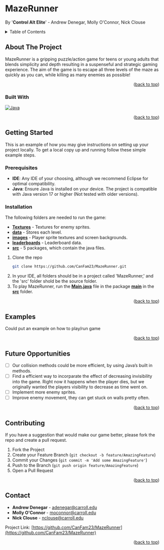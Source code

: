 <a name="readme-top"></a>

# MazeRunner
By '**Control Alt Elite**' - Andrew Denegar, Molly O'Connor, Nick Clouse

<!-- TABLE OF CONTENTS -->
<details>
  <summary>Table of Contents</summary>
  <ol>
    <li>
      <a href="#about-the-project">About The Project</a>
      <ul>
        <li><a href="#built-with">Built With</a></li>
      </ul>
    </li>
    <li>
      <a href="#getting-started">Getting Started</a>
      <ul>
        <li><a href="#prerequisites">Prerequisites</a></li>
        <li><a href="#installation">Installation</a></li>
      </ul>
    </li>
    <li><a href="#usage">Usage</a></li>
    <li><a href="#opportunities">Future Opportunities</a></li>
    <li><a href="#contributing">Contributing</a></li>
    <li><a href="#contact">Contact</a></li>
  </ol>
</details>

<!-- ABOUT THE PROJECT -->
## About The Project

MazeRunner is a gripping puzzle/action game for teens or young adults that blends simplicity and depth resulting in a suspenseful and strategic gaming experience. 
The aim of the game is to escape all three levels of the maze as quickly as you can, while killing as many enemies as possible!

<p align="right">(<a href="#readme-top">back to top</a>)</p>



### Built With

[![Java][java-img]][java-url]

<p align="right">(<a href="#readme-top">back to top</a>)</p>



<!-- GETTING STARTED -->
## Getting Started

This is an example of how you may give instructions on setting up your project locally.
To get a local copy up and running follow these simple example steps.

### Prerequisites

* **IDE**: Any IDE of your choosing, although we recommend Eclipse for optimal compatibility.
* **Java**: Ensure Java is installed on your device. The project is compatible with Java version 17 or higher (Not tested with older versions).

### Installation
The following folders are needed to run the game:
  * [**Textures**](Textures/) - Textures for enemy sprites.
  * [**data**](data/) - Stores each level.
  * [**images**](images/) - Player sprite textures and screen backgrounds.
  * [**leaderboards**](leaderboards/) - Leaderboard data.
  * [**src**](src/) - 5 packages, which contain the java files.
1. Clone the repo
   ```sh
   git clone https://github.com/CanFam23/MazeRunner.git
   ```
3. In your IDE, all folders should be in a project called 'MazeRunner,' and the 'src' folder shold be the source folder.
4. To play MazeRunner, run the [**Main.java**](src/main/Main.java) file in the package [**main**](src/main) in the [**src**](src/) folder.

<p align="right">(<a href="#readme-top">back to top</a>)</p>

<!-- Opportunities -->
## Examples

Could put an example on how to play/run game

<p align="right">(<a href="#readme-top">back to top</a>)</p>



<!-- ROADMAP -->
## Future Opportunities

- [ ] Our collision methods could be more efficient, by using Java’s built in methods.
- [ ] Find a efficient way to incorparate the effect of decreasing invisibility into the game. Right now it happens when the player dies, but we originally wanted the players visibility to decrease as time went on.
- [ ] Implement more enemy sprites.
- [ ] Improve enemy movement, they can get stuck on walls pretty often.

<p align="right">(<a href="#readme-top">back to top</a>)</p>


<!-- CONTRIBUTING -->
## Contributing
If you have a suggestion that would make our game better, please fork the repo and create a pull request.

1. Fork the Project
2. Create your Feature Branch (`git checkout -b feature/AmazingFeature`)
3. Commit your Changes (`git commit -m 'Add some AmazingFeature'`)
4. Push to the Branch (`git push origin feature/AmazingFeature`)
5. Open a Pull Request


<p align="right">(<a href="#readme-top">back to top</a>)</p>

<!-- CONTACT -->
## Contact

* **Andrew Denegar** - adenegar@carroll.edu
* **Molly O'Connor** - moconnor@carroll.edu
* **Nick Clouse** - nclouse@carroll.edu

Project Link: [https://github.com/CanFam23/MazeRunner](https://github.com/CanFam23/MazeRunner)

<p align="right">(<a href="#readme-top">back to top</a>)</p>


<!-- MARKDOWN LINKS & IMAGES -->
[java-url]:https://www.java.com/en/
[java-img]:https://img.shields.io/badge/Java-ED8B00?style=for-the-badge&logo=openjdk&logoColor=white
